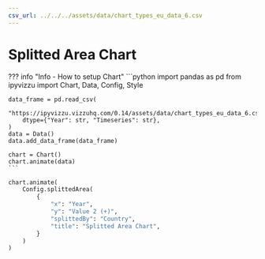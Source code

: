 ```yaml
---
csv_url: ../../../assets/data/chart_types_eu_data_6.csv
---
```


# Splitted Area Chart

<div id="example_01"></div>

??? info "Info - How to setup Chart"
    ```python
    import pandas as pd
    from ipyvizzu import Chart, Data, Config, Style

    data_frame = pd.read_csv(
        "https://ipyvizzu.vizzuhq.com/0.14/assets/data/chart_types_eu_data_6.csv",
        dtype={"Year": str, "Timeseries": str},
    )
    data = Data()
    data.add_data_frame(data_frame)

    chart = Chart()
    chart.animate(data)
    ```

```python
chart.animate(
    Config.splittedArea(
        {
            "x": "Year",
            "y": "Value 2 (+)",
            "splittedBy": "Country",
            "title": "Splitted Area Chart",
        }
    )
)
```

<script src="./31_C_A_splitted_area.js"></script>

